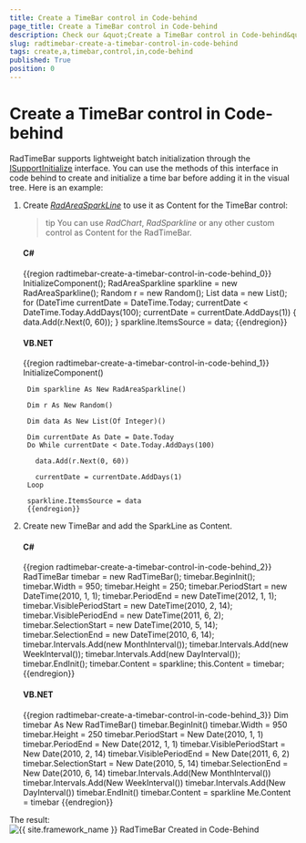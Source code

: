 ```yaml
---
title: Create a TimeBar control in Code-behind
page_title: Create a TimeBar control in Code-behind
description: Check our &quot;Create a TimeBar control in Code-behind&quot; documentation article for the RadTimeBar {{ site.framework_name }} control.
slug: radtimebar-create-a-timebar-control-in-code-behind
tags: create,a,timebar,control,in,code-behind
published: True
position: 0
---
```


# Create a TimeBar control in Code-behind

RadTimeBar supports lightweight batch initialization through the [ISupportInitialize](http://msdn.microsoft.com/en-us/library/system.componentmodel.isupportinitialize.aspx) interface. You can use the methods of this interface in code behind to create and initialize a time bar before adding it in the visual tree. Here is an example:

1. Create *[RadAreaSparkLine](http://www.telerik.com/help/silverlight/radsparkline_overview.html)* to use it as Content for the TimeBar control:

	>tip You can use *RadChart*, *RadSparkline* or any other custom control as Content for the RadTimeBar.

	#### __C#__

	{{region radtimebar-create-a-timebar-control-in-code-behind_0}}
		InitializeComponent();
		RadAreaSparkline sparkline = new RadAreaSparkline();
		Random r = new Random();
		List<int> data = new List<int>();
		for (DateTime currentDate = DateTime.Today; currentDate < DateTime.Today.AddDays(100);
		   currentDate = currentDate.AddDays(1))
		   {
			 data.Add(r.Next(0, 60));
		   }
		sparkline.ItemsSource = data;
		{{endregion}}



	#### __VB.NET__

	{{region radtimebar-create-a-timebar-control-in-code-behind_1}}
		InitializeComponent()
		
		Dim sparkline As New RadAreaSparkline()
		
		Dim r As New Random()
		
		Dim data As New List(Of Integer)()
		
		Dim currentDate As Date = Date.Today
		Do While currentDate < Date.Today.AddDays(100)
		
		  data.Add(r.Next(0, 60))
		
		  currentDate = currentDate.AddDays(1)
		Loop
		
		sparkline.ItemsSource = data
		{{endregion}}

2. Create new TimeBar and add the SparkLine as Content. 

	#### __C#__
	{{region radtimebar-create-a-timebar-control-in-code-behind_2}}
		RadTimeBar timebar = new RadTimeBar();
		   timebar.BeginInit();
		   timebar.Width = 950;
		   timebar.Height = 250;
		   timebar.PeriodStart = new DateTime(2010, 1, 1);
		   timebar.PeriodEnd = new DateTime(2012, 1, 1);
		   timebar.VisiblePeriodStart = new DateTime(2010, 2, 14);
		   timebar.VisiblePeriodEnd = new DateTime(2011, 6, 2);
		   timebar.SelectionStart = new DateTime(2010, 5, 14);
		   timebar.SelectionEnd = new DateTime(2010, 6, 14);
		   timebar.Intervals.Add(new MonthInterval());
		   timebar.Intervals.Add(new WeekInterval());
		   timebar.Intervals.Add(new DayInterval());
		   timebar.EndInit();
		   timebar.Content = sparkline;
		   this.Content = timebar;
		{{endregion}}
		
	#### __VB.NET__
	{{region radtimebar-create-a-timebar-control-in-code-behind_3}}
		Dim timebar As New RadTimeBar()
		   timebar.BeginInit()
		   timebar.Width = 950
		   timebar.Height = 250
		   timebar.PeriodStart = New Date(2010, 1, 1)
		   timebar.PeriodEnd = New Date(2012, 1, 1)
		   timebar.VisiblePeriodStart = New Date(2010, 2, 14)
		   timebar.VisiblePeriodEnd = New Date(2011, 6, 2)
		   timebar.SelectionStart = New Date(2010, 5, 14)
		   timebar.SelectionEnd = New Date(2010, 6, 14)
		   timebar.Intervals.Add(New MonthInterval())
		   timebar.Intervals.Add(New WeekInterval())
		   timebar.Intervals.Add(New DayInterval())
		   timebar.EndInit()
		   timebar.Content = sparkline
		   Me.Content = timebar
		{{endregion}}

The result:         
![{{ site.framework_name }} RadTimeBar Created in Code-Behind](images/radtimeBar_create_programmatically.PNG)